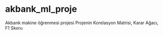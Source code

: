 # akbank_ml_proje
Akbank makine öğrenmesi projesi
Projenin Korelasyon Matrisi, Karar Ağacı, F1 Skoru
